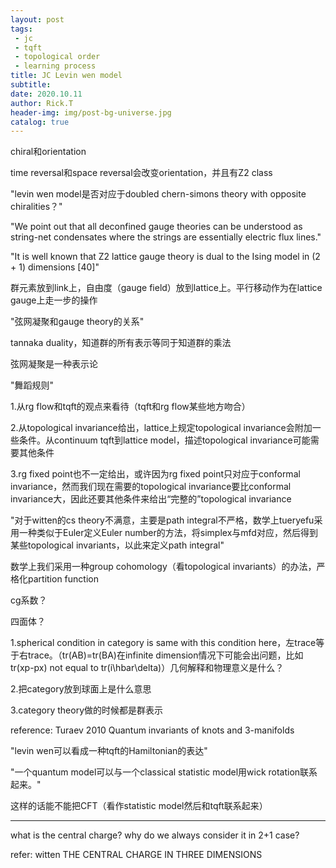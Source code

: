 ```yaml
---
layout: post
tags: 
 - jc
 - tqft
 - topological order
 - learning process
title: JC Levin wen model
subtitle: 
date: 2020.10.11
author: Rick.T
header-img: img/post-bg-universe.jpg
catalog: true
---
```


chiral和orientation

time reversal和space reversal会改变orientation，并且有Z2 class

"levin wen model是否对应于doubled chern-simons theory with opposite chiralities？"

"We point out that all deconfined gauge theories can be understood as string-net condensates where the strings are essentially electric flux lines."

"It is well known that Z2 lattice gauge theory is dual to the Ising model in (2 + 1) dimensions [40]"

群元素放到link上，自由度（gauge field）放到lattice上。平行移动作为在lattice gauge上走一步的操作

"弦网凝聚和gauge theory的关系"

tannaka duality，知道群的所有表示等同于知道群的乘法

弦网凝聚是一种表示论

"舞蹈规则"

1.从rg flow和tqft的观点来看待（tqft和rg flow某些地方吻合）

2.从topological invariance给出，lattice上规定topological invariance会附加一些条件。从continuum tqft到lattice model，描述topological invariance可能需要其他条件

3.rg fixed point也不一定给出，或许因为rg fixed point只对应于conformal invariance，然而我们现在需要的topological invariance要比conformal invariance大，因此还要其他条件来给出“完整的”topological invariance

"对于witten的cs theory不满意，主要是path integral不严格，数学上tueryefu采用一种类似于Euler定义Euler number的方法，将simplex与mfd对应，然后得到某些topological invariants，以此来定义path integral"

数学上我们采用一种group cohomology（看topological invariants）的办法，严格化partition function

cg系数？

四面体？

1.spherical condition in category is same with this condition here，左trace等于右trace。（tr(AB)=tr(BA)在infinite dimension情况下可能会出问题，比如tr(xp-px) not equal to tr(i\hbar\delta)）几何解释和物理意义是什么？

2.把category放到球面上是什么意思

3.category theory做的时候都是群表示

reference: Turaev 2010 Quantum invariants of knots and 3-manifolds

"levin wen可以看成一种tqft的Hamiltonian的表达"

"一个quantum model可以与一个classical statistic model用wick rotation联系起来。"

这样的话能不能把CFT（看作statistic model然后和tqft联系起来）

---

what is the central charge? why do we always consider it in 2+1 case?

refer: witten THE CENTRAL CHARGE IN THREE DIMENSIONS

